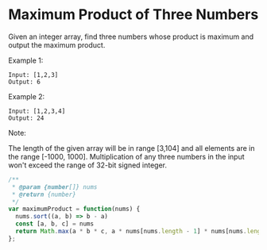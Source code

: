 # Maximum Product of Three Numbers

Given an integer array, find three numbers whose product is maximum and output the maximum product.

Example 1:

    Input: [1,2,3]
    Output: 6
     

Example 2:

    Input: [1,2,3,4]
    Output: 24
     

Note:

The length of the given array will be in range [3,104] and all elements are in the range [-1000, 1000].
Multiplication of any three numbers in the input won't exceed the range of 32-bit signed integer.


```JavaScript
/**
 * @param {number[]} nums
 * @return {number}
 */
var maximumProduct = function(nums) {
  nums.sort((a, b) => b - a)
  const [a, b, c] = nums
  return Math.max(a * b * c, a * nums[nums.length - 1] * nums[nums.length - 2])
};
```
